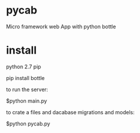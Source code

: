 # pycab
Micro framework web App with python bottle

# install

python 2.7
pip

pip install bottle

to run the server:

$python main.py

to crate a files and dacabase migrations and models:

$python pycab.py

